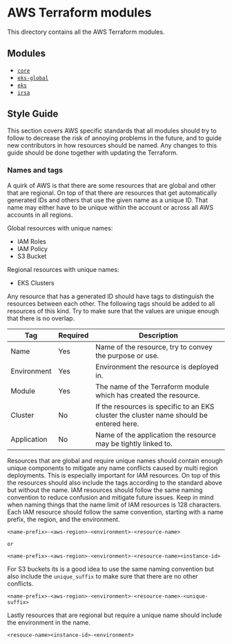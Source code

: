 # AWS Terraform modules

This directory contains all the AWS Terraform modules.

## Modules

- [`core`](core/README.md)
- [`eks-global`](eks-global/README.md)
- [`eks`](eks/README.md)
- [`irsa`](irsa/README.md)

## Style Guide

This section covers AWS specific standards that all modules should try to follow to decrease the risk of annoying problems in the future, and to guide
new contributors in how resources should be named. Any changes to this guide should be done together with updating the Terraform.

### Names and tags

A quirk of AWS is that there are some resources that are global and other that are regional. On top of that there are resources that get automatically
generated IDs and others that use the given name as a unique ID. That name may either have to be unique within the account or across all AWS accounts
in all regions.

Global resources with unique names:
* IAM Roles
* IAM Policy
* S3 Bucket

Regional resources with unique names:
* EKS Clusters

Any resource that has a generated ID should have tags to distinguish the resources between each other. The following tags should be added to all
resources of this kind. Try to make sure that the values are unique enough that there is no overlap.

| Tag | Required | Description |
| --- | --- | --- |
| Name | Yes | Name of the resource, try to convey the purpose or use. |
| Environment | Yes | Environment the resource is deployed in. |
| Module | Yes | The name of the Terraform module which has created the resource. |
| Cluster | No | If the resources is specific to an EKS cluster the cluster name should be entered here. |
| Application | No | Name of the application the resource may be tightly linked to. |

Resources that are global and require unique names should contain enough unique components to mitigate any name conflicts caused by multi region
deployments. This is especially important for IAM resources. On top of this the resources should also include the tags according to the standard above
but without the name. IAM resources should follow the same naming convention to reduce confusion and mitigate future issues. Keep in mind when naming
things that the name limit of IAM resources is 128 characters. Each IAM resource should follow the same convention, starting with a name prefix, the
region, and the environment.

```
<name-prefix>-<aws-region>-<environment>-<resource-name>

or

<name-prefix>-<aws-region>-<environment>-<resource-name><instance-id>
```

For S3 buckets its is a good idea to use the same naming convention but also include the `unique_suffix` to make sure that there are no other conflicts.

```
<name-prefix>-<aws-region>-<environment>-<resource-name>-<unique-suffix>
```

Lastly resources that are regional but require a unique name should include the environment in the name.

```
<resouce-name><instance-id>-<environment>
```
